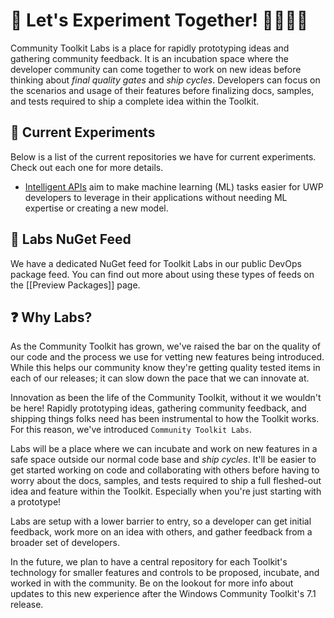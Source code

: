 
# 🧪 Let's Experiment Together! 👩‍🔬👨‍🔬

Community Toolkit Labs is a place for rapidly prototyping ideas and gathering community feedback. It is an incubation space where the developer community can come together to work on new ideas before thinking about _final quality gates_ and _ship cycles_. Developers can focus on the scenarios and usage of their features before finalizing docs, samples, and tests required to ship a complete idea within the Toolkit.

## 🔬 Current Experiments

Below is a list of the current repositories we have for current experiments. Check out each one for more details.

- [Intelligent APIs](https://github.com/CommunityToolkit/Labs-IntelligentAPIs) aim to make machine learning (ML) tasks easier for UWP developers to leverage in their applications without needing ML expertise or creating a new model.

## 🚧 Labs NuGet Feed

We have a dedicated NuGet feed for Toolkit Labs in our public DevOps package feed. You can find out more about using these types of feeds on the [[Preview Packages]] page.

## ❓ Why Labs? 

As the Community Toolkit has grown, we've raised the bar on the quality of our code and the process we use for vetting new features being introduced. While this helps our community know they're getting quality tested items in each of our releases; it can slow down the pace that we can innovate at.

Innovation as been the life of the Community Toolkit, without it we wouldn't be here! Rapidly prototyping ideas, gathering community feedback, and shipping things folks need has been instrumental to how the Toolkit works. For this reason, we've introduced `Community Toolkit Labs`.

Labs will be a place where we can incubate and work on new features in a safe space outside our normal code base and _ship cycles_. It'll be easier to get started working on code and collaborating with others before having to worry about the docs, samples, and tests required to ship a full fleshed-out idea and feature within the Toolkit. Especially when you're just starting with a prototype!

Labs are setup with a lower barrier to entry, so a developer can get initial feedback, work more on an idea with others, and gather feedback from a broader set of developers.

In the future, we plan to have a central repository for each Toolkit's technology for smaller features and controls to be proposed, incubate, and worked in with the community. Be on the lookout for more info about updates to this new experience after the Windows Community Toolkit's 7.1 release.
